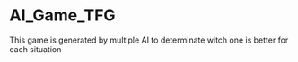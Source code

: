 # AI_Game_TFG
This game is generated by multiple AI to determinate witch one is better for each situation

